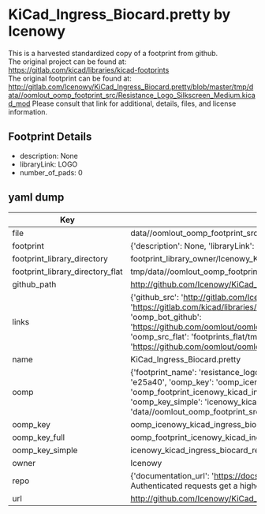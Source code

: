 # KiCad_Ingress_Biocard.pretty by Icenowy  
This is a harvested standardized copy of a footprint from github.  
The original project can be found at:  
https://gitlab.com/kicad/libraries/kicad-footprints  
The original footprint can be found at:
http://gitlab.com/Icenowy/KiCad_Ingress_Biocard.pretty/blob/master/tmp/data//oomlout_oomp_footprint_src/Resistance_Logo_Silkscreen_Medium.kicad_mod
Please consult that link for additional, details, files, and license information.  
## Footprint Details
* description: None  
* libraryLink: LOGO  
* number_of_pads: 0  
## yaml dump  
| Key | Value |  
| --- | --- |  
| file | data//oomlout_oomp_footprint_src/KiCad_Ingress_Biocard.pretty/Resistance_Logo_Silkscreen_Medium.kicad_mod |  
| footprint | {'description': None, 'libraryLink': 'LOGO', 'number_of_pads': 0} |  
| footprint_library_directory | footprint_library_owner/Icenowy_KiCad_Ingress_Biocard.pretty |  
| footprint_library_directory_flat | tmp/data//oomlout_oomp_footprint_src/footprints_flat/icenowy_kicad_ingress_biocard_resistance_logo_silkscreen_medium/working |  
| github_path | http://github.com/Icenowy/KiCad_Ingress_Biocard.pretty/blob/master/tmp/data//oomlout_oomp_footprint_src/Resistance_Logo_Silkscreen_Medium.kicad_mod |  
| links | {'github_src': 'http://gitlab.com/Icenowy/KiCad_Ingress_Biocard.pretty/blob/master/tmp/data//oomlout_oomp_footprint_src/Resistance_Logo_Silkscreen_Medium.kicad_mod', 'github_src_repo': 'https://gitlab.com/kicad/libraries/kicad-footprints', 'oomp_bot': 'tmp/data//oomlout_oomp_footprint_src/footprints/icenowy_kicad_ingress_biocard_resistance_logo_silkscreen_medium/working', 'oomp_bot_github': 'https://github.com/oomlout/oomlout_oomp_footprint_bot/tree/main/tmp/data//oomlout_oomp_footprint_src/footprints/icenowy_kicad_ingress_biocard_resistance_logo_silkscreen_medium/working', 'oomp_src_flat': 'footprints_flat/tmp/data//oomlout_oomp_footprint_src/footprints_flat/icenowy_kicad_ingress_biocard_resistance_logo_silkscreen_medium/working', 'oomp_src_flat_github': 'https://github.com/oomlout/oomlout_oomp_footprint_src/tree/main/tmp/data//oomlout_oomp_footprint_src/footprints_flat/icenowy_kicad_ingress_biocard_resistance_logo_silkscreen_medium/working'} |  
| name | KiCad_Ingress_Biocard.pretty |  
| oomp | {'footprint_name': 'resistance_logo_silkscreen_medium', 'library_name': 'kicad_ingress_biocard', 'md5': 'e25a407ab569a9fed7480577fd637bdb', 'md5_10': 'e25a407ab5', 'md5_5': 'e25a4', 'md5_6': 'e25a40', 'oomp_key': 'oomp_icenowy_kicad_ingress_biocard_resistance_logo_silkscreen_medium', 'oomp_key_extra': 'oomp_footprint_icenowy_kicad_ingress_biocard_resistance_logo_silkscreen_medium', 'oomp_key_full': 'oomp_footprint_icenowy_kicad_ingress_biocard_resistance_logo_silkscreen_medium_e25a40', 'oomp_key_simple': 'icenowy_kicad_ingress_biocard_resistance_logo_silkscreen_medium', 'original_filename': 'data//oomlout_oomp_footprint_src/KiCad_Ingress_Biocard.pretty/Resistance_Logo_Silkscreen_Medium.kicad_mod', 'owner_name': 'icenowy'} |  
| oomp_key | oomp_icenowy_kicad_ingress_biocard_resistance_logo_silkscreen_medium |  
| oomp_key_full | oomp_footprint_icenowy_kicad_ingress_biocard_resistance_logo_silkscreen_medium |  
| oomp_key_simple | icenowy_kicad_ingress_biocard_resistance_logo_silkscreen_medium |  
| owner | Icenowy |  
| repo | {'documentation_url': 'https://docs.github.com/rest/overview/resources-in-the-rest-api#rate-limiting', 'message': "API rate limit exceeded for 84.66.142.224. (But here's the good news: Authenticated requests get a higher rate limit. Check out the documentation for more details.)"} |  
| url | http://github.com/Icenowy/KiCad_Ingress_Biocard.pretty |  

